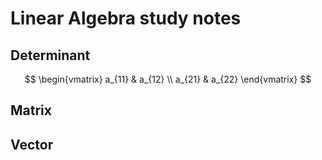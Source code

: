 # Linear Algebra study notes

## Determinant

$$
\begin{vmatrix}
a_{11} & a_{12} \\
a_{21} & a_{22}
\end{vmatrix}
$$

## Matrix

## Vector

